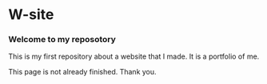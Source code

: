 # W-site
### Welcome to my reposotory
This is my first repository about a website that I made. It is a portfolio of me.


This page is not already finished.
Thank you.
